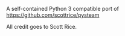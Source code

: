 A self-contained Python 3 compatible port of https://github.com/scottrice/pysteam

All credit goes to Scott Rice.
